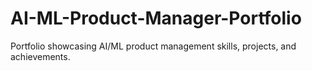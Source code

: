 # AI-ML-Product-Manager-Portfolio
Portfolio showcasing AI/ML product management skills, projects, and achievements.
